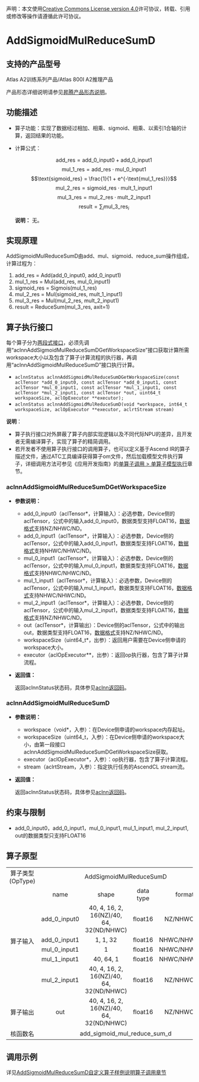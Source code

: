 声明：本文使用[Creative Commons License version 4.0](https://creativecommons.org/licenses/by/4.0/legalcode)许可协议，转载、引用或修改等操作请遵循此许可协议。

# AddSigmoidMulReduceSumD

## 支持的产品型号

Atlas A2训练系列产品/Atlas 800I A2推理产品

产品形态详细说明请参见[昇腾产品形态说明](https://www.hiascend.com/document/redirect/CannCommunityProductForm)。

## 功能描述

- 算子功能：实现了数据经过相加、相乘、sigmoid、相乘、以索引1合轴的计算，返回结果的功能。
- 计算公式：
  
  $$\text{add_res} = \text{add_0_input0} + \text{add_0_input1}$$
  $$\text{mul_1_res} = \text{add_res} \cdot \text{mul_0_input1}$$
  $$\text{sigmoid_res} = \frac{1}{1 + e^{-\text{mul_1_res}}}$$
  $$\text{mul_2_res} = \text{sigmoid_res} \cdot \text{mult_1_input1}$$
  $$\text{mul_3_res} = \text{mul_2_res} \cdot \text{mult_2_input1}$$
  $$\text{result} = \sum_{i} \text{mul_3_res}_i$$
  
  **说明：**
  无。

## 实现原理

AddSigmoidMulReduceSumD由add、mul、sigmoid、reduce_sum操作组成，计算过程为：

1. add_res = Add(add_0_input0, add_0_input1)
2. mul_1_res = Mul(add_res, mul_0_input1)
3. sigmoid_res = Sigmois(mul_1_res)
4. mul_2_res = Mul(sigmoid_res, mult_1_input1)
5. mul_3_res = Mul(mul_2_res, mult_2_input1)
6. result = ReduceSum(mul_3_res, axit=1)

## 算子执行接口

每个算子分为[两段式接口](common/两段式接口.md)，必须先调用“aclnnAddSigmoidMulReduceSumDGetWorkspaceSize”接口获取计算所需workspace大小以及包含了算子计算流程的执行器，再调用“aclnnAddSigmoidMulReduceSumD”接口执行计算。

* `aclnnStatus aclnnAddSigmoidMulReduceSumDGetWorkspaceSize(const aclTensor *add_0_input0, const aclTensor *add_0_input1, const aclTensor *mul_0_input1, const aclTensor *mul_1_input1, const aclTensor *mul_2_input1, const aclTensor *out, uint64_t workspaceSize, aclOpExecutor **executor);`
* `aclnnStatus aclnnAddSigmoidMulReduceSumD(void *workspace, int64_t workspaceSize, aclOpExecutor **executor, aclrtStream stream)`

**说明**：

- 算子执行接口对外屏蔽了算子内部实现逻辑以及不同代际NPU的差异，且开发者无需编译算子，实现了算子的精简调用。
- 若开发者不使用算子执行接口的调用算子，也可以定义基于Ascend IR的算子描述文件，通过ATC工具编译获得算子om文件，然后加载模型文件执行算子，详细调用方法可参见《应用开发指南》的[单算子调用 > 单算子模型执行](https://hiascend.com/document/redirect/CannCommunityCppOpcall)章节。

### aclnnAddSigmoidMulReduceSumDGetWorkspaceSize

- **参数说明：**
  
  - add_0_input0（aclTensor\*，计算输入）：必选参数，Device侧的aclTensor，公式中的输入add_0_input0，数据类型支持FLOAT16，[数据格式](https://www.hiascend.com/document/detail/zh/CANNCommunityEdition/800alpha003/apiref/aolapi/context/common/%E6%95%B0%E6%8D%AE%E6%A0%BC%E5%BC%8F.md)支持NZ/NHWC/ND。
  - add_0_input1（aclTensor\*，计算输入）：必选参数，Device侧的aclTensor，公式中的输入add_0_input1，数据类型支持FLOAT16，[数据格式](https://www.hiascend.com/document/detail/zh/CANNCommunityEdition/800alpha003/apiref/aolapi/context/common/%E6%95%B0%E6%8D%AE%E6%A0%BC%E5%BC%8F.md)支持NHWC/NHWC/ND。
  - mul_0_input1（aclTensor\*，计算输入）：必选参数，Device侧的aclTensor，公式中的输入mul_0_input1，数据类型支持FLOAT16，[数据格式](https://www.hiascend.com/document/detail/zh/CANNCommunityEdition/800alpha003/apiref/aolapi/context/common/%E6%95%B0%E6%8D%AE%E6%A0%BC%E5%BC%8F.md)支持NHWC/NHWC/ND。
  - mul_1_input1（aclTensor\*，计算输入）：必选参数，Device侧的aclTensor，公式中的输入mul_1_input1，数据类型支持FLOAT16，[数据格式](https://www.hiascend.com/document/detail/zh/CANNCommunityEdition/800alpha003/apiref/aolapi/context/common/%E6%95%B0%E6%8D%AE%E6%A0%BC%E5%BC%8F.md)支持NHWC/NHWC/ND。
  - mul_2_input1（aclTensor\*，计算输入）：必选参数，Device侧的aclTensor，公式中的输入mul_2_input1，数据类型支持FLOAT16，[数据格式](https://www.hiascend.com/document/detail/zh/CANNCommunityEdition/800alpha003/apiref/aolapi/context/common/%E6%95%B0%E6%8D%AE%E6%A0%BC%E5%BC%8F.md)支持NZ/NHWC/ND。
  - out（aclTensor\*，计算输出）：Device侧的aclTensor，公式中的输出out，数据类型支持FLOAT16，[数据格式](https://www.hiascend.com/document/detail/zh/CANNCommunityEdition/800alpha003/apiref/aolapi/context/common/%E6%95%B0%E6%8D%AE%E6%A0%BC%E5%BC%8F.md)支持NZ/NHWC/ND。
  - workspaceSize（uint64\_t\*，出参）：返回用户需要在Device侧申请的workspace大小。
  - executor（aclOpExecutor\*\*，出参）：返回op执行器，包含了算子计算流程。
- **返回值：**
  
  返回aclnnStatus状态码，具体参见[aclnn返回码](https://www.hiascend.com/document/detail/zh/CANNCommunityEdition/800alpha003/apiref/aolapi/context/common/aclnn%E8%BF%94%E5%9B%9E%E7%A0%81_fuse.md)。

### aclnnAddSigmoidMulReduceSumD

- **参数说明：**
  
  - workspace（void\*，入参）：在Device侧申请的workspace内存起址。
  - workspaceSize（uint64\_t，入参）：在Device侧申请的workspace大小，由第一段接口aclnnAddSigmoidMulReduceSumDGetWorkspaceSize获取。
  - executor（aclOpExecutor\*，入参）：op执行器，包含了算子计算流程。
  - stream（aclrtStream，入参）：指定执行任务的AscendCL stream流。
- **返回值：**
  
  返回aclnnStatus状态码，具体参见[aclnn返回码](https://www.hiascend.com/document/detail/zh/CANNCommunityEdition/800alpha003/apiref/aolapi/context/common/aclnn%E8%BF%94%E5%9B%9E%E7%A0%81_fuse.md)。

## 约束与限制

- add_0_input0，add_0_input1，mul_0_input1, mul_1_input1, mul_2_input1, out的数据类型只支持FLOAT16

## 算子原型

<table>
<tr><td rowspan="1" align="center">算子类型(OpType)</td><td colspan="4" align="center">AddSigmoidMulReduceSumD</td></tr>
</tr>
<tr><td rowspan="6" align="center">算子输入</td><td align="center">name</td><td align="center">shape</td><td align="center">data type</td><td align="center">format</td></tr>
<tr><td align="center">add_0_input0</td><td align="center">40, 4, 16, 2, 16(NZ)/40, 64, 32(ND/NHWC)</td><td align="center">float16</td><td align="center">NZ/NHWC/ND</td></tr>
<tr><td align="center">add_0_input1</td><td align="center">1, 1, 32</td><td align="center">float16</td><td align="center">NHWC/NHWC/ND</td></tr>
<tr><td align="center">mul_0_input1</td><td align="center">1</td><td align="center">float16</td><td align="center">NHWC/NHWC/ND</td></tr>
<tr><td align="center">mul_1_input1</td><td align="center">40, 64, 1</td><td align="center">float16</td><td align="center">NHWC/NHWC/ND</td></tr>
<tr><td align="center">mul_2_input1</td><td align="center">40, 4, 16, 2, 16(NZ)/40, 64, 32(ND/NHWC)</td><td align="center">float16</td><td align="center">NZ/NHWC/ND</td></tr>
</tr>
</tr>
<tr><td rowspan="1" align="center">算子输出</td><td align="center">out</td><td align="center">40, 4, 16, 2, 16(NZ)/40, 64, 32(ND/NHWC)</td><td align="center">float16</td><td align="center">NZ/NHWC/ND</td></tr>
</tr>
<tr><td rowspan="1" align="center">核函数名</td><td colspan="4" align="center">add_sigmoid_mul_reduce_sum_d</td></tr>
</table>

## 调用示例

详见[AddSigmoidMulReduceSumD自定义算子样例说明算子调用章节](../README.md#算子调用)
